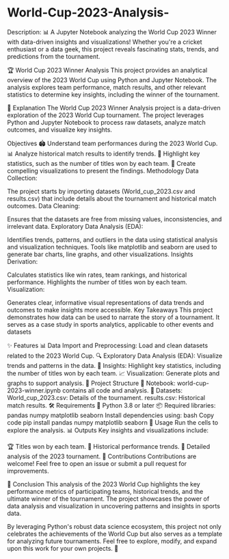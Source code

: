 # World-Cup-2023-Analysis-
Description:  📊 A Jupyter Notebook analyzing the World Cup 2023 Winner with data-driven insights and visualizations! Whether you're a cricket enthusiast or a data geek, this project reveals fascinating stats, trends, and predictions from the tournament.

🏆 World Cup 2023 Winner Analysis
This project provides an analytical overview of the 2023 World Cup using Python and Jupyter Notebook. The analysis explores team performance, match results, and other relevant statistics to determine key insights, including the winner of the tournament.

📖 Explanation
The World Cup 2023 Winner Analysis project is a data-driven exploration of the 2023 World Cup tournament. The project leverages Python and Jupyter Notebook to process raw datasets, analyze match outcomes, and visualize key insights.

Objectives
🏟️ Understand team performances during the 2023 World Cup.
📊 Analyze historical match results to identify trends.
🏅 Highlight key statistics, such as the number of titles won by each team.
🎨 Create compelling visualizations to present the findings.
Methodology
Data Collection:

The project starts by importing datasets (World_cup_2023.csv and results.csv) that include details about the tournament and historical match outcomes.
Data Cleaning:

Ensures that the datasets are free from missing values, inconsistencies, and irrelevant data.
Exploratory Data Analysis (EDA):

Identifies trends, patterns, and outliers in the data using statistical analysis and visualization techniques.
Tools like matplotlib and seaborn are used to generate bar charts, line graphs, and other visualizations.
Insights Derivation:

Calculates statistics like win rates, team rankings, and historical performance.
Highlights the number of titles won by each team.
Visualization:

Generates clear, informative visual representations of data trends and outcomes to make insights more accessible.
Key Takeaways
This project demonstrates how data can be used to narrate the story of a tournament.
It serves as a case study in sports analytics, applicable to other events and datasets

✨ Features
📊 Data Import and Preprocessing: Load and clean datasets related to the 2023 World Cup.
🔍 Exploratory Data Analysis (EDA): Visualize trends and patterns in the data.
🏅 Insights: Highlight key statistics, including the number of titles won by each team.
📈 Visualization: Generate plots and graphs to support analysis.
📂 Project Structure
📘 Notebook: world-cup-2023-winner.ipynb contains all code and analysis.
📁 Datasets:
World_cup_2023.csv: Details of the tournament.
results.csv: Historical match results.
🛠️ Requirements
🐍 Python 3.8 or later
📦 Required libraries:
pandas
numpy
matplotlib
seaborn
Install dependencies using:
bash
Copy code
pip install pandas numpy matplotlib seaborn
🚀 Usage
Run the cells to explore the analysis.
📊 Outputs
Key insights and visualizations include:

🏆 Titles won by each team.
📜 Historical performance trends.
📅 Detailed analysis of the 2023 tournament.
🤝 Contributions
Contributions are welcome! Feel free to open an issue or submit a pull request for improvements.

📝 Conclusion
This analysis of the 2023 World Cup highlights the key performance metrics of participating teams, historical trends, and the ultimate winner of the tournament. The project showcases the power of data analysis and visualization in uncovering patterns and insights in sports data.

By leveraging Python's robust data science ecosystem, this project not only celebrates the achievements of the World Cup but also serves as a template for analyzing future tournaments. Feel free to explore, modify, and expand upon this work for your own projects. 🌟
